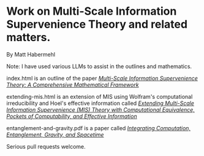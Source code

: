 # Work on Multi-Scale Information Supervenience Theory and related matters.
By Matt Habermehl

Note: I have used various LLMs to assist in the outlines and mathematics.

index.html is an outline of the paper [_Multi-Scale Information Supervenience Theory: A Comprehensive Mathematical Framework_](https://matthabermehl.github.io/)

extending-mis.html is an extension of MIS using Wolfram's computational irreducibility and Hoel's effective information called [_Extending Multi-Scale Information Supervenience (MIS) Theory with Computational Equivalence, Pockets of Computability, and Effective Information_](https://matthabermehl.github.io/extending-mis.html)

entanglement-and-gravity.pdf is a paper called [_Integrating Computation, Entanglement, Gravity, and Spacetime_](https://github.com/matthabermehl/matthabermehl.github.io/blob/main/entanglement-and-gravity.pdf)

Serious pull requests welcome.
